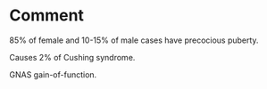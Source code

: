 # Comment

85% of female and 10-15% of male cases have precocious puberty.

Causes 2% of Cushing syndrome.

GNAS gain-of-function.
